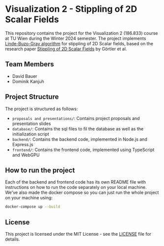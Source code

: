 # Visualization 2 - Stippling of 2D Scalar Fields

This repository contains the project for the Visualization 2 (186.833) course at TU Wien during the Winter 2024 semester. The project implements [Linde-Buzo-Gray algorithm](https://en.wikipedia.org/wiki/Linde%E2%80%93Buzo%E2%80%93Gray_algorithm) for stippling of 2D Scalar fields, based on the research paper [Stippling of 2D Scalar Fields](https://ieeexplore.ieee.org/document/8667696) by Görtler et al.

## Team Members

- David Bauer
- Dominik Kanjuh

## Project Structure

The project is structured as follows:

- `proposals and presentations/`: Contains project proposals and presentation slides
- `database/`: Contains the sql files to fil the database as well as the initialization script
- `backend/`: Contains the backend code, implemented in Node.js and Express.js
- `frontend/`: Contains the frontend code, implemented using TypeScript and WebGPU

## How to run the project

Each of the backend and frontend code has its own README file with instructions on how to run the code separately on your local machine. We've also made the docker compose so you can just run the whole project on your machine using:

```bash
docker-compose up --build
```

## License

This project is licensed under the MIT License - see the [LICENSE](./LICENSE) file for details.
